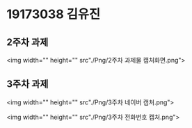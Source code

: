 # 19173038 김유진

## 2주차 과제
   <img width="" height="" src"./Png/2주차 과제물 캡처화면.png"></img>
## 3주차 과제
  <img width="" height="" src"./Png/3주차 네이버 캡처.png"></img>
  
  <img width="" height="" src"./Png/3주차 전화번호 캡처.png"></img>
  

